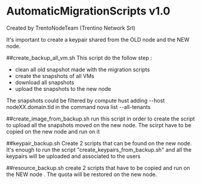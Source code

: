 # AutomaticMigrationScripts v1.0
Created by TrentoNodeTeam (Trentino Network Srl)

It's important to create a keypair shared from the OLD node and the NEW node.

##create_backup_all_vm.sh
This script do the follow step :
- clean all old snapshot made with the migration scripts
- create the snapshots of all VMs
- download all snapshots
- upload the snapshots to the new node

The snapshots could be filtered by compute hust adding --host nodeXX.domain.tld in the command nova list --all-tenants

##create_image_from_backup.sh
run this script in order to create the script to upload all the snapshots moved on the new node.
The scirpt have to be copied on the new node and run on it


##keypair_backup.sh
Create 2 scripts that can be found on the new node. It's enough to run the script "create_keypairs_from_backup.sh" and all the keypairs will be uploaded and associated to the users


##resource_backup.sh
create 2 scripts that have to be copied and run on the NEW node . The quota will be restored on the new node.
